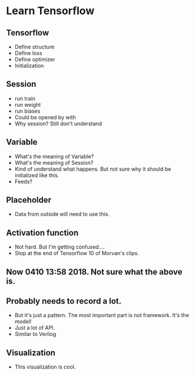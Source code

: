 # Learn Tensorflow 

## Tensorflow
- Define structure
- Define loss
- Define optimizer
- Initialization

## Session
- run train
- run weight
- run biases
- Could be opened by with 
- Why session? Still don't understand

## Variable
- What's the meaning of Variable?
- What's the meaning of Session?
- Kind of understand what happens. But not sure why it should be initialized like this.
- Feeds?

## Placeholder
- Data from outside will need to use this.

## Activation function
- Not hard. But I'm getting confused....
- Stop at the end of Tensorflow 10 of Morvan's clips.


## Now 0410  13:58 2018. Not sure what the above is.
## Probably needs to record a lot.
- But it's just a pattern. The most important part is not framework. It's the model!
- Just a lot of API.
- Similar to Verilog

## Visualization
- This visualization is cool. 

